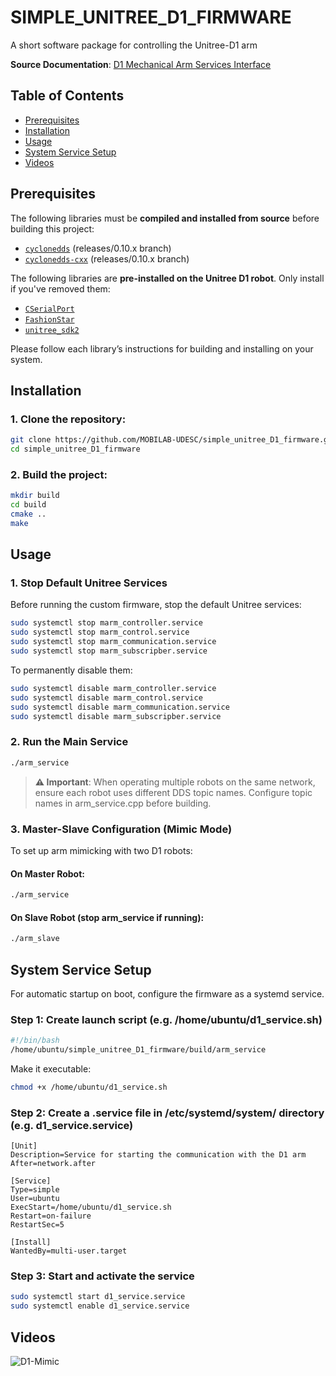 # SIMPLE_UNITREE_D1_FIRMWARE

A short software package for controlling the Unitree-D1 arm

**Source Documentation**: [D1 Mechanical Arm Services Interface](https://support.unitree.com/home/en/developer/D1Arm_services)

## Table of Contents
- [Prerequisites](#prerequisites)
- [Installation](#installation)
- [Usage](#usage)
- [System Service Setup](#system-service-setup)
- [Videos](#videos)

## Prerequisites

The following libraries must be **compiled and installed from source** before building this project:

- [`cyclonedds`](https://github.com/eclipse-cyclonedds/cyclonedds) (releases/0.10.x branch)
- [`cyclonedds-cxx`](https://github.com/eclipse-cyclonedds/cyclonedds-cxx) (releases/0.10.x branch)

The following libraries are **pre-installed on the Unitree D1 robot**. Only install if you've removed them:

- [`CSerialPort`](https://github.com/itas109/CSerialPort)
- [`FashionStar`](https://fashionrobo.com/downloadcenter/)
- [`unitree_sdk2`](https://github.com/unitreerobotics/unitree_sdk2)

Please follow each library’s instructions for building and installing on your system.

## Installation

### 1. Clone the repository:
```bash
git clone https://github.com/MOBILAB-UDESC/simple_unitree_D1_firmware.git
cd simple_unitree_D1_firmware
```

### 2. Build the project:
```bash
mkdir build
cd build
cmake ..
make
```

## Usage

### 1. Stop Default Unitree Services
Before running the custom firmware, stop the default Unitree services:
```bash
sudo systemctl stop marm_controller.service
sudo systemctl stop marm_control.service
sudo systemctl stop marm_communication.service
sudo systemctl stop marm_subscripber.service
```

To permanently disable them:
```bash
sudo systemctl disable marm_controller.service
sudo systemctl disable marm_control.service
sudo systemctl disable marm_communication.service
sudo systemctl disable marm_subscripber.service
```

### 2. Run the Main Service
```bash
./arm_service
```

> **⚠️ Important**: When operating multiple robots on the same network, ensure each robot uses different DDS topic names. Configure topic names in arm_service.cpp before building.

### 3. Master-Slave Configuration (Mimic Mode)

To set up arm mimicking with two D1 robots:

#### On Master Robot:
```bash
./arm_service
```

#### On Slave Robot (stop arm_service if running):
```bash
./arm_slave
```

## System Service Setup

For automatic startup on boot, configure the firmware as a systemd service.

### Step 1: Create launch script (e.g. /home/ubuntu/d1_service.sh)
```bash
#!/bin/bash
/home/ubuntu/simple_unitree_D1_firmware/build/arm_service
```

Make it executable:
```bash
chmod +x /home/ubuntu/d1_service.sh
```

### Step 2: Create a .service file in /etc/systemd/system/ directory (e.g. d1_service.service)
```service
[Unit]
Description=Service for starting the communication with the D1 arm
After=network.after

[Service]
Type=simple
User=ubuntu
ExecStart=/home/ubuntu/d1_service.sh
Restart=on-failure
RestartSec=5

[Install]
WantedBy=multi-user.target
```

### Step 3: Start and activate the service
```bash
sudo systemctl start d1_service.service
sudo systemctl enable d1_service.service
```

## Videos
![D1-Mimic](https://media2.giphy.com/media/v1.Y2lkPTc5MGI3NjExd2k0NWhnNnlqbWhoemp1M3QxaXR5NHRsZ213Zmo3c2o5bW9lb2lvdiZlcD12MV9pbnRlcm5hbF9naWZfYnlfaWQmY3Q9Zw/niBrMiIwfDMe2jw5Vr/giphy.gif)